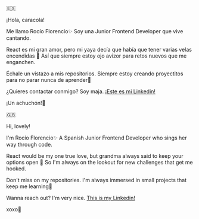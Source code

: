 🇪🇸

¡Hola, caracola!

Me llamo Rocío Florencio✨ Soy una Junior Frontend Developer que vive cantando. 

React es mi gran amor, pero mi yaya decía que había que tener varias velas encendidas 👀 Así que siempre estoy ojo avizor para retos nuevos que me enganchen.

Échale un vistazo a mis repositorios. Siempre estoy creando proyectitos para no parar nunca de aprender🥰

¿Quieres contactar conmigo? Soy maja. [¡Este es mi Linkedin!](https://www.linkedin.com/in/rflorencio/)

¡Un achuchón!💛


🇬🇧

Hi, lovely!

I'm Rocío Florencio✨ A Spanish Junior Frontend Developer who sings her way through code.

React would be my one true love, but grandma always said to keep your options open 👀 So I'm always on the lookout for new challenges that get me hooked.

Don't miss on my repositories. I'm always immersed in small projects that keep me learning🥰

Wanna reach out? I'm very nice. [This is my Linkedin!](https://www.linkedin.com/in/rflorencio/?locale=en_US)

xoxo💛
